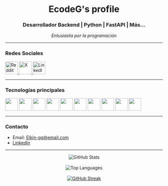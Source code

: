 <h1 align="center">EcodeG's profile</h1>
<h3 align="center">Desarrollador Backend | Python | FastAPI | Más...</h3>
<p align="center"><i>Entusiasta por la programación</i></p>

---

### Redes Sociales

<p align="left">
  <a href="https://www.reddit.com/user/Elkin-gg" target="_blank">
    <img src="https://cdn.jsdelivr.net/gh/devicons/devicon/icons/reddit/reddit-original.svg" width="40" height="40" alt="Reddit"/>
  </a>
  <a href="https://x.com/Elkin-gg" target="_blank">
    <img src="https://cdn.jsdelivr.net/gh/devicons/devicon/icons/twitter/twitter-original.svg" width="40" height="40" alt="X"/>
  </a>
  <a href="https://linkedin.com/in/Elkin-gg" target="_blank">
    <img src="https://cdn.jsdelivr.net/gh/devicons/devicon/icons/linkedin/linkedin-original.svg" width="40" height="40" alt="LinkedIn"/>
  </a>
</p>

---

### Tecnologías principales

<p align="left">
  <img src="https://cdn.jsdelivr.net/gh/devicons/devicon/icons/python/python-original.svg" width="40" height="40"/>
  <img src="https://cdn.jsdelivr.net/gh/devicons/devicon/icons/fastapi/fastapi-original.svg" width="40" height="40"/>
  <img src="https://cdn.jsdelivr.net/gh/devicons/devicon/icons/rasa/rasa-original.svg" width="40" height="40"/>
  <img src="https://cdn.jsdelivr.net/gh/devicons/devicon/icons/flask/flask-original.svg" width="40" height="40"/>
  <img src="https://cdn.jsdelivr.net/gh/devicons/devicon/icons/php/php-original.svg" width="40" height="40"/>
  <img src="https://cdn.jsdelivr.net/gh/devicons/devicon/icons/symfony/symfony-original.svg" width="40" height="40"/>
  <img src="https://cdn.jsdelivr.net/gh/devicons/devicon/icons/docker/docker-original.svg" width="40" height="40"/>
  <img src="https://cdn.jsdelivr.net/gh/devicons/devicon/icons/mongodb/mongodb-original.svg" width="40" height="40"/>
  <img src="https://cdn.jsdelivr.net/gh/devicons/devicon/icons/javascript/javascript-original.svg" width="40" height="40"/>
  <img src="https://cdn.jsdelivr.net/gh/devicons/devicon/icons/cplusplus/cplusplus-original.svg" width="40" height="40"/>
</p>

---

### Contacto

- Email: Elkin-gg@email.com
- [LinkedIn](https://linkedin.com/in/Elkin-gg)

---

<p align="center">
  <!-- Stats Card -->
  <img src="https://github-readme-stats.vercel.app/api?username=Elkin-gg&show_icons=true&theme=tokyonight" alt="GitHub Stats" />
  <br /><br />
  <!-- Top Languages Card -->
  <img src="https://github-readme-stats.vercel.app/api/top-langs/?username=Elkin-gg&layout=compact&theme=tokyonight" alt="Top Languages" />
  <br /><br />
  <!-- Streak Stats Card (corregido) -->
  <a href="https://git.io/streak-stats">
    <img src="https://github-readme-streak-stats.herokuapp.com?user=Elkin-gg&theme=tokyonight" alt="GitHub Streak" />
  </a>
</p>
